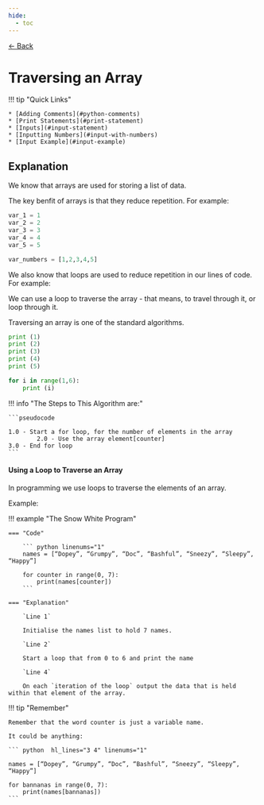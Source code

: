 ```yaml
---
hide:
  - toc
---
```


<a href="javascript:history.back()" class="md-button back-button"> ← Back</a>

# Traversing an Array

!!! tip "Quick Links"

    * [Adding Comments](#python-comments)
    * [Print Statements](#print-statement)
    * [Inputs](#input-statement)
    * [Inputting Numbers](#input-with-numbers)
	* [Input Example](#input-example)

## Explanation

We know that arrays are used for storing a list of data.

The key benfit of arrays is that they reduce repetition. For example:

``` python title="Without an Array" linenums="1"
var_1 = 1
var_2 = 2
var_3 = 3
var_4 = 4
var_5 = 5
```

```python title="With an Array" linenums="1"
var_numbers = [1,2,3,4,5]
```

We also know that loops are used to reduce repetition in our lines of code. For example: 

We can use a loop to traverse the array - that means, to travel through it, or loop through it.

Traversing an array is one of the standard algorithms.

``` python title="Without a Loop" linenums="1"
print (1)
print (2)
print (3)
print (4)
print (5)
```
``` python title="With a Loop" linenums="1"
for i in range(1,6):
    print (i)
```

!!! info "The Steps to This Algorithm are:"

    ```pseudocode

    1.0 - Start a for loop, for the number of elements in the array
            2.0 - Use the array element[counter]
    3.0 - End for loop
    ```


#### Using a Loop to Traverse an Array

In programming we use loops to traverse the elements of an array. 

Example: 

!!! example "The Snow White Program"

    === "Code"

        ``` python linenums="1"
        names = [“Dopey”, “Grumpy”, “Doc”, “Bashful”, “Sneezy”, “Sleepy”, “Happy”]
        
        for counter in range(0, 7):
            print(names[counter])
        ```

    === "Explanation"

        `Line 1`

        Initialise the names list to hold 7 names.

        `Line 2`

        Start a loop that from 0 to 6 and print the name

        `Line 4`

        On each `iteration of the loop` output the data that is held within that element of the array.

!!! tip "Remember"

    Remember that the word counter is just a variable name. 
    
    It could be anything:

    ``` python  hl_lines="3 4" linenums="1"

    names = [“Dopey”, “Grumpy”, “Doc”, “Bashful”, “Sneezy”, “Sleepy”, “Happy”]
        
    for bannanas in range(0, 7):
        print(names[bannanas])
    ```



